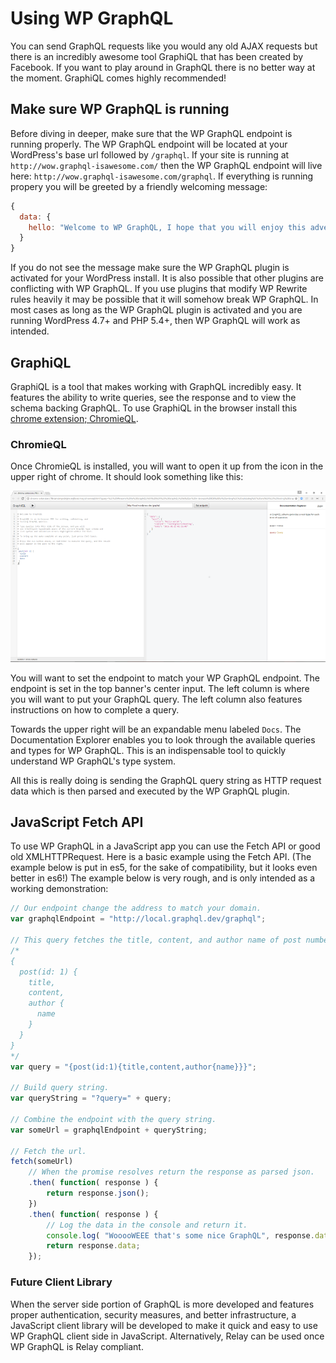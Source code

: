 # Using WP GraphQL

You can send GraphQL requests like you would any old AJAX requests but there is
an incredibly awesome tool GraphiQL that has been created by Facebook. If you
want to play around in GraphQL there is no better way at the moment. GraphiQL
comes highly recommended!

## Make sure WP GraphQL is running

Before diving in deeper, make sure that the WP GraphQL endpoint is running properly. The WP GraphQL endpoint will be located at your WordPress's base url followed by `/graphql`. If your site is running at `http://wow.graphql-isawesome.com/` then the WP GraphQL endpoint will live here: `http://wow.graphql-isawesome.com/graphql`. If everything is running propery you will be greeted by a friendly welcoming message:

```js
{
  data: {
    hello: "Welcome to WP GraphQL, I hope that you will enjoy this adventure!"
  }
}
```

If you do not see the message make sure the WP GraphQL plugin is activated for your WordPress install.
It is also possible that other plugins are conflicting with WP GraphQL. If you use plugins that modify WP Rewrite rules heavily it may be possible that it will somehow break WP GraphQL. In most cases as long as the WP GraphQL plugin is activated and you are running WordPress 4.7+ and PHP 5.4+, then WP GraphQL will work as intended.

## GraphiQL
GraphiQL is a tool that makes working with GraphQL incredibly easy. It features the ability to write queries, see the response and to view the schema backing GraphQL. To use GraphiQL in the browser install this [chrome extension; ChromieQL](https://chrome.google.com/webstore/detail/chromeiql/fkkiamalmpiidkljmicmjfbieiclmeij).

### ChromieQL

Once ChromieQL is installed, you will want to open it up from the icon in the upper right of chrome. It should look something like this:

![](ChromieQL.png)

You will want to set the endpoint to match your WP GraphQL endpoint. The endpoint is set in the top banner's center input. The left column is where you will want to put your GraphQL query. The left column also features instructions on how to complete a query.

Towards the upper right will be an expandable menu labeled `Docs`. The Documentation Explorer enables you to look through the available queries and types for WP GraphQL. This is an indispensable tool to quickly understand WP GraphQL's type system.  

All this is really doing is sending the GraphQL query string as HTTP request data which is then parsed and executed by the WP GraphQL plugin.

## JavaScript Fetch API
To use WP GraphQL in a JavaScript app you can use the Fetch API or good old XMLHTTPRequest. Here is a basic example using the Fetch API. (The example below is put in es5, for the sake of compatibility, but it looks even better in es6!) The example below is very rough, and is only intended as a working demonstration:

```js
// Our endpoint change the address to match your domain.
var graphqlEndpoint = "http://local.graphql.dev/graphql";

// This query fetches the title, content, and author name of post number 1. It is equivalent to below:
/*
{
  post(id: 1) {
    title,
    content,
    author {
      name
    }
  }
}
*/
var query = "{post(id:1){title,content,author{name}}}";

// Build query string.
var queryString = "?query=" + query;

// Combine the endpoint with the query string.
var someUrl = graphqlEndpoint + queryString;

// Fetch the url.
fetch(someUrl)
    // When the promise resolves return the response as parsed json.
    .then( function( response ) {
        return response.json();
    })
    .then( function( response ) {
        // Log the data in the console and return it.
        console.log( "WooooWEEE that's some nice GraphQL", response.data );
        return response.data;
    });
```

### Future Client Library
When the server side portion of GraphQL is more developed and features proper authentication, security measures, and better infrastructure, a JavaScript client library will be developed to make it quick and easy to use WP GraphQL client side in JavaScript. Alternatively, Relay can be used once WP GraphQL is Relay compliant.